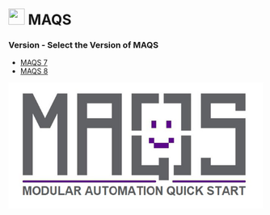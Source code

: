 # <img src="resources/maqslogo.ico" height="32" width="32"> MAQS

### Version - Select the Version of MAQS

* [MAQS 7](MAQS_7/Introduction.md)
* [MAQS 8](MAQS_8/Introduction.md)

![MAQS](resources/maqsfull.jpg)